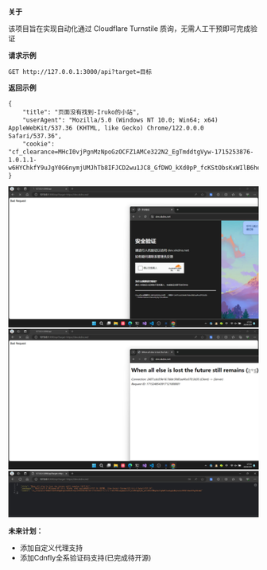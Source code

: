 **关于**

该项目旨在实现自动化通过 Cloudflare Turnstile 质询，无需人工干预即可完成验证

**请求示例**

```
GET http://127.0.0.1:3000/api?target=目标
```

**返回示例**

```
{
    "title": "页面没有找到-Iruko的小站",
    "userAgent": "Mozilla/5.0 (Windows NT 10.0; Win64; x64) AppleWebKit/537.36 (KHTML, like Gecko) Chrome/122.0.0.0 Safari/537.36",
    "cookie": "cf_clearance=MHcI0vjPgnMzNpoGzOCFZ1AMCe322N2_EgTmddtgVyw-1715253876-1.0.1.1-w6HYChkfY9uJgY0G6nymjUMJhTb8IFJCD2wu1JC8_GfDWO_kXd0pP_fcKStObsKxWIlB6hede72pc1EIPV9J6g"
}
```

![1](https://raw.githubusercontent.com/Iruko233/CAPTCHA-Solver/main/photo_1_2024-05-09_17-56-58.jpg)
![2](https://raw.githubusercontent.com/Iruko233/CAPTCHA-Solver/main/photo_2_2024-05-09_17-56-58.jpg)
![3](https://raw.githubusercontent.com/Iruko233/CAPTCHA-Solver/main/photo_3_2024-05-09_17-56-58.jpg)

**未来计划：**
- 添加自定义代理支持
- 添加Cdnfly全系验证码支持(已完成待开源)

